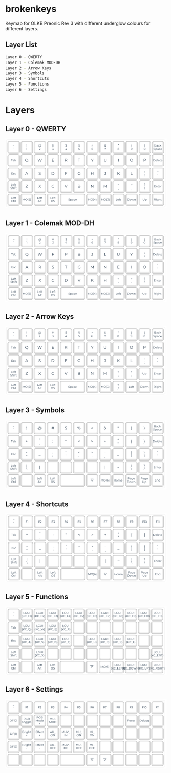 # brokenkeys
Keymap for OLKB Preonic Rev 3 with different underglow colours for different layers.

## Layer List
```bash
Layer 0 - QWERTY
Layer 1 - Colemak MOD-DH
Layer 2 - Arrow Keys
Layer 3 - Symbols
Layer 4 - Shortcuts
Layer 5 - Functions
Layer 6 - Settings
```

# Layers

## Layer 0 - QWERTY
![Layer 0](images/layer0.png)

## Layer 1 - Colemak MOD-DH
![Layer 1](images/layer1.png)

## Layer 2 - Arrow Keys
![Layer 2](images/layer2.png)

## Layer 3 - Symbols
![Layer 3](images/layer3.png)

## Layer 4 - Shortcuts
![Layer 4](images/layer4.png)

## Layer 5 - Functions
![Layer 5](images/layer5.png)

## Layer 6 - Settings
![Layer 6](images/layer6.png)

